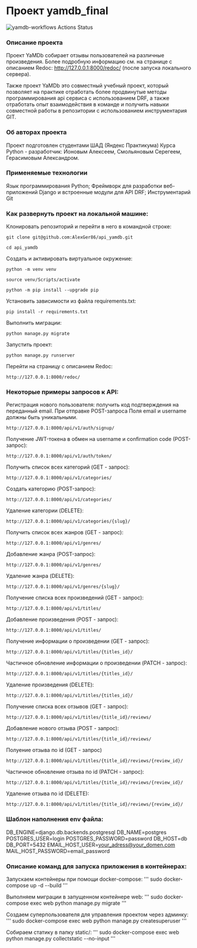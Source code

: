 # Проект yamdb_final

![yamdb-workflows Actions Status](https://github.com/Syzhet/yamdb_final/workflows/yamdb-workflows/badge.svg)

### Описание проекта

Проект YaMDb собирает отзывы пользователей на различные произведения. Более подробную информацию см. на странице с
описанием Redoc: http://127.0.0.1:8000/redoc/
(после запуска локального сервера).

Также проект YaMDb это совместный учебный проект, который позволяет на практике отработать более продвинутые методы
программирования api сервиса с использованием DRF, а также отработать опыт взаимодействия в команде и получить навыки
совместной работы в репозитории с использованием инструментария GIT.

### Об авторах проекта

Проект подготовлен студентами ШАД (Яндекс Практикума) Курса Python - разработчик:
Ионовым Алексеем, Смольяновым Серегеем, Герасимовым Александром.

### Применяемые технологии

Язык программирования Python; Фреймворк для разработки веб-приложений Django и встроенные модули для API DRF;
Инструментарий Git

### Как развернуть проект на локальной машине:

Клонировать репозиторий и перейти в него в командной строке:

```
git clone git@github.com:AlexGer86/api_yamdb.git
```

```
cd api_yamdb
```

Создать и активировать виртуальное окружение:

```
python -m venv venv
```

```
source venv/Scripts/activate
```

```
python -m pip install --upgrade pip
```

Установить зависимости из файла requirements.txt:

```
pip install -r requirements.txt
```

Выполнить миграции:

```
python manage.py migrate
```

Запустить проект:

```
python manage.py runserver
```

Перейти на страницу с описанием Redoc:

```
http://127.0.0.1:8000/redoc/
```

### Некоторые примеры запросов к API:

Регистрация нового пользователя: получить код подтверждения на переданный email. При отправке POST-запроса Поля email и
username должны быть уникальными.

```
http://127.0.0.1:8000/api/v1/auth/signup/
```

Получение JWT-токена в обмен на username и confirmation code (POST-запрос):

```
http://127.0.0.1:8000/api/v1/auth/token/
```

Получить список всех категорий (GET - запрос):

```
http://127.0.0.1:8000/api/v1/categories/
```

Создать категорию (POST-запрос):

```
http://127.0.0.1:8000/api/v1/categories/
```

Удаление категории (DELETE):

```
http://127.0.0.1:8000/api/v1/categories/{slug}/
```

Получить список всех жанров (GET - запрос):

```
http://127.0.0.1:8000/api/v1/genres/
```

Добавление жанра (POST-запрос):

```
http://127.0.0.1:8000/api/v1/genres/
```

Удаление жанра (DELETE):

```
http://127.0.0.1:8000/api/v1/genres/{slug}/
```

Получение списка всех произведений (GET - запрос):

```
http://127.0.0.1:8000/api/v1/titles/
```

Добавление произведения (POST - запрос):

```
http://127.0.0.1:8000/api/v1/titles/
```

Получение информации о произведении (GET - запрос):

```
http://127.0.0.1:8000/api/v1/titles/{titles_id}/
```

Частичное обновление информации о произведении (PATCH - запрос):

```
http://127.0.0.1:8000/api/v1/titles/{titles_id}/
```

Удаление произведения (DELETE):

```
http://127.0.0.1:8000/api/v1/titles/{titles_id}/
```

Получение списка всех отзывов (GET - запрос):

```
http://127.0.0.1:8000/api/v1/titles/{title_id}/reviews/
```

Добавление нового отзыва (POST - запрос):

```
http://127.0.0.1:8000/api/v1/titles/{title_id}/reviews/
```

Полуение отзыва по id (GET - запрос)

```
http://127.0.0.1:8000/api/v1/titles/{title_id}/reviews/{review_id}/
```

Частичное обновление отзыва по id (PATCH - запрос):

```
http://127.0.0.1:8000/api/v1/titles/{title_id}/reviews/{review_id}/
```
Удаление отзыва по id (DELETE):

```
http://127.0.0.1:8000/api/v1/titles/{title_id}/reviews/{review_id}/
```

### Шаблон наполнения env файла:

DB_ENGINE=django.db.backends.postgresql
DB_NAME=postgres
POSTGRES_USER=login
POSTGRES_PASSWORD=password
DB_HOST=db
DB_PORT=5432
EMAIL_HOST_USER=your_adress@your_domen.com
MAIL_HOST_PASSWORD=email_password

### Описание команд для запуска приложения в контейнерах:

Запускаем контейнеры при помощи docker-compose:
'''
sudo docker-compose up -d --build
'''

Выполняем миграции в запущенном контейнере web:
'''
sudo docker-compose exec web python manage.py migrate
'''

Создаем суперпользователя для управления проектом через админку:
'''
sudo docker-compose exec web python manage.py createsuperuser
'''

Собираем статику в папку static/:
'''
sudo docker-compose exec web python manage.py collectstatic --no-input
'''